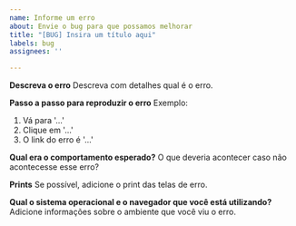 ```yaml
---
name: Informe um erro
about: Envie o bug para que possamos melhorar
title: "[BUG] Insira um título aqui"
labels: bug
assignees: ''

---
```


**Descreva o erro**
Descreva com detalhes qual é o erro.

**Passo a passo para reproduzir o erro**
Exemplo:
1. Vá para '...'
2. Clique em '...'
3. O link do erro é '...'

**Qual era o comportamento esperado?**
O que deveria acontecer caso não acontecesse esse erro?

**Prints**
Se possível, adicione o print das telas de erro.

**Qual o sistema operacional e o navegador que você está utilizando?**
Adicione informações sobre o ambiente que você viu o erro.
